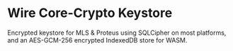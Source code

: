# Wire Core-Crypto Keystore

Encrypted keystore for MLS & Proteus using SQLCipher on most platforms, and an AES-GCM-256 encrypted IndexedDB store for
WASM.
